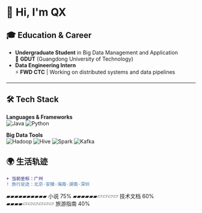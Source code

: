 # 👋 Hi, I'm QX

## 🎓 Education & Career
- ​**Undergraduate Student**​ in Big Data Management and Application  
  🏫 ​**GDUT**​ (Guangdong University of Technology)  
- ​**Data Engineering Intern**​  
  ⚡ ​**FWD CTC**​ | Working on distributed systems and data pipelines  

---

## 🛠️ Tech Stack
**Languages & Frameworks**​  
![Java](https://img.shields.io/badge/Java-%23ED8B00.svg?style=for-the-badge&logo=java&logoColor=white)
![Python](https://img.shields.io/badge/Python-3670A0?style=for-the-badge&logo=python&logoColor=ffdd54)

**Big Data Tools**​  
![Hadoop](https://img.shields.io/badge/Hadoop-%2366CCFF.svg?style=for-the-badge&logo=apachehadoop&logoColor=black)
![Hive](https://img.shields.io/badge/Hive-%23FF7F00.svg?style=for-the-badge&logo=apachehive&logoColor=white)
![Spark](https://img.shields.io/badge/Spark-%23E25A1C.svg?style=for-the-badge&logo=apachespark&logoColor=white)
![Kafka](https://img.shields.io/badge/Kafka-%23232F3E.svg?style=for-the-badge&logo=apachekafka&logoColor=white)


## 🌍 生活轨迹
```diff
+ 当前坐标：广州
! 旅行足迹：北京·安徽·海南·湖南·深圳
```

▰▰▰▰▰▰▰▰▰▰ 小说 75%
▰▰▰▰▰▰▱▱▱▱ 技术文档 60% 
▰▰▰▰▱▱▱▱▱▱ 旅游指南 40%
